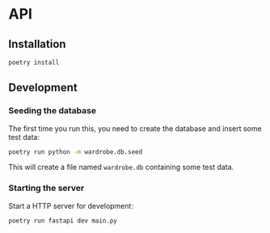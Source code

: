 # API

## Installation

```bash
poetry install
```

## Development

### Seeding the database

The first time you run this, you need to create the database and insert some test data:

```bash
poetry run python -m wardrobe.db.seed
```

This will create a file named `wardrobe.db` containing some test data.

### Starting the server

Start a HTTP server for development:

```bash
poetry run fastapi dev main.py
```
